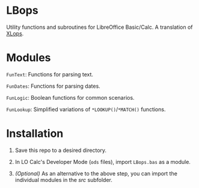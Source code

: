 # LBops

Utility functions and subroutines for LibreOffice Basic/Calc. A translation of [XLops](https://github.com/robertschnitman/XLops).

# Modules

`FunText`: Functions for parsing text.

`FunDates`: Functions for parsing dates.

`FunLogic`: Boolean functions for common scenarios.

`FunLookup`: Simplified variations of `*LOOKUP()`/`*MATCH()` functions.

# Installation
1. Save this repo to a desired directory.

1. In LO Calc's Developer Mode (`ods` files), import `LBops.bas` as a module.

1. *(Optional)* As an alternative to the above step, you can import the individual modules in the *src* subfolder.